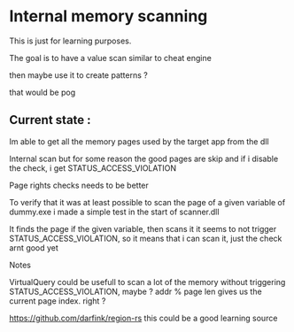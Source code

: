 # Internal memory scanning

This is just for learning purposes.

The goal is to have a value scan similar to cheat engine

then maybe use it to create patterns ?

that would be pog

## Current state :
Im able to get all the memory pages used by the target app from the dll

Internal scan but for some reason the good pages are skip and if i disable the check, i get STATUS_ACCESS_VIOLATION

Page rights checks needs to be better

To verify that it was at least possible to scan the page of a given variable of dummy.exe i made a simple test in the start of scanner.dll

It finds the page if the given variable, then scans it
it seems to not trigger STATUS_ACCESS_VIOLATION, so it means that i can scan it, just the check arnt good yet


Notes

VirtualQuery could be usefull to scan a lot of the memory without triggering STATUS_ACCESS_VIOLATION, maybe ?
addr % page len gives us the current page index. right ?

https://github.com/darfink/region-rs this could be a good learning source 